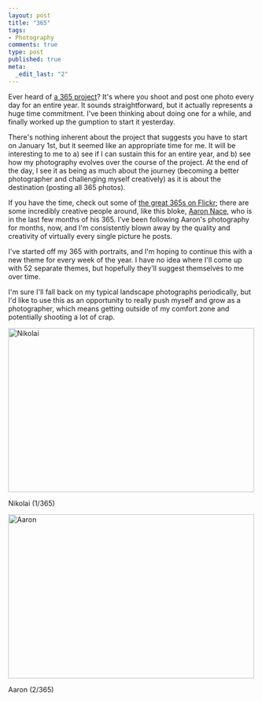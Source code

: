 ```yaml
--- 
layout: post
title: "365"
tags: 
- Photography
comments: true
type: post
published: true
meta: 
  _edit_last: "2"
---
```

Ever heard of <a href="http://www.photojojo.com/content/tutorials/project-365-take-a-photo-a-day">a 365 project</a>? It's where you shoot and post one photo every day for an entire year. It sounds straightforward, but it actually represents a huge time commitment. I've been thinking about doing one for a while, and finally worked up the gumption to start it yesterday.

There's nothing inherent about the project that suggests you have to start on January 1st, but it seemed like an appropriate time for me. It will be interesting to me to a) see if I can sustain this for an entire year, and b) see how my photography evolves over the course of the project. At the end of the day, I see it as being as much about the journey (becoming a better photographer and challenging myself creatively) as it is about the destination (posting all 365 photos).

If you have the time, check out some of <a href="http://www.flickr.com/groups/project_365/">the great 365s on Flickr</a>; there are some incredibly creative people around, like this bloke, <a href="http://flickr.com/photos/aknacer/3098969247/">Aaron Nace</a>, who is in the last few months of his 365. I've been following Aaron's photography for months, now, and I'm consistently blown away by the quality and creativity of virtually every single picture he posts.

I've started off my 365 with portraits, and I'm hoping to continue this with a new theme for every week of the year. I have no idea where I'll come up with 52 separate themes, but hopefully they'll suggest themselves to me over time.

I'm sure I'll fall back on my typical landscape photographs periodically, but I'd like to use this as an opportunity to really push myself and grow as a photographer, which means getting outside of my comfort zone and potentially shooting a lot of crap.

<a title="Nikolai by aaronbrethorst, on Flickr" href="http://www.flickr.com/photos/aaronbrethorst/3158212580/"><img src="http://farm4.static.flickr.com/3081/3158212580_6127c0fa7c.jpg" alt="Nikolai" width="500" height="333" /></a>

Nikolai (1/365)

<a title="Aaron by aaronbrethorst, on Flickr" href="http://www.flickr.com/photos/aaronbrethorst/3159756223/"><img src="http://farm4.static.flickr.com/3116/3159756223_bcbb9e7458.jpg" alt="Aaron" width="500" height="333" /></a>

Aaron (2/365)

